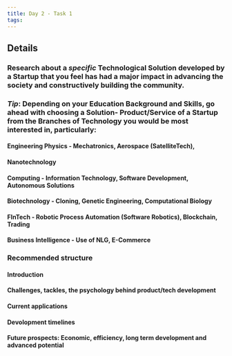 ```yaml
---
title: Day 2 - Task 1
tags:
---
```


## Details
### Research about a *specific* Technological Solution developed by a Startup that you feel has had a major impact in advancing the society and constructively building the community.
### *Tip*: Depending on your Education Background and Skills, go ahead with choosing a Solution- Product/Service of a Startup from the Branches of Technology you would be most interested in, particularly:
#### Engineering Physics - Mechatronics, Aerospace (SatelliteTech),
#### Nanotechnology
#### Computing - Information Technology, Software Development, Autonomous Solutions
#### Biotechnology - Cloning, Genetic Engineering, Computational Biology
#### FInTech - Robotic Process Automation (Software Robotics), Blockchain, Trading
#### Business Intelligence - Use of NLG, E-Commerce
### Recommended structure
#### Introduction
#### Challenges, tackles, the psychology behind product/tech development
#### Current applications
#### Devolopment timelines
#### Future prospects: Economic, efficiency, long term development and advanced potential
##

